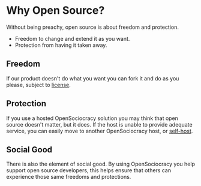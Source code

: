 # Why Open Source?

Without being preachy, open source is about freedom and protection.

* Freedom to change and extend it as you want.
* Protection from having it taken away.

## Freedom

If our product doesn't do what you want you can fork it and do as you please, subject to [license](https://github.com/OpenSociocracy/opensociocracy-platform/blob/main/LICENSE).

## Protection

If you use a hosted OpenSociocracy solution you may think that open source doesn't matter, but it does. If the host is unable to provide adequate service, you can easily move to another OpenSociocracy host, or [self-host](https://handbook.opensociocracy.org/self-hosting/).

## Social Good

There is also the element of social good. By using OpenSociocracy you help support open source developers, this helps ensure that others can experience those same freedoms and protections.
